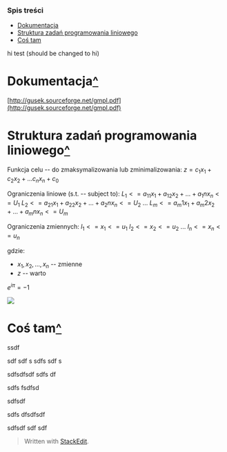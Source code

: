 ### Spis treści
* [Dokumentacja](#Dokumentacja)
* [Struktura zadań programowania liniowego](#Struktura-zadań-programowania-liniowego)
* [Coś tam](#Coś-tam)

hi test (should be changed to hi)

# Dokumentacja[^](#Spis-treści)

[http://gusek.sourceforge.net/gmpl.pdf](http://gusek.sourceforge.net/gmpl.pdf)

# Struktura zadań programowania liniowego[^](#Spis-treści)

Funkcja celu -- do zmaksymalizowania lub zminimalizowania:
$z = c_1 x_1 + c_2 x_2 + ... c_n x_n + c_0$
 
Ograniczenia liniowe (s.t. -- subject to):
$L_1 <= a_11 x_1 + a_12 x_2 + ... + a_1n x_n <= U_1$
$L_2 <= a_21 x_1 + a_22 x_2 + ... + a_2n x_n <= U_2$
$...$
$L_m <= a_m1 x_1 + a_m2 x_2 + ... + a_mn x_n <= U_m$  

Ograniczenia zmiennych:
$l_1 <= x_1 <= u_1$
$l_2 <= x_2 <= u_2$
$...$
$l_n <= x_n <= u_n$

gdzie:
-   $x_1, x_2, ..., x_n$ -- zmienne    
-   $z$ -- warto

$e^{i \pi} = -1$


<img src="https://render.githubusercontent.com/render/math?math=e^{i \pi} = -1">


# Coś tam[^](#Spis-treści)

ssdf

sdf
sdf
s
sdfs
sdf
s

sdfsdfsdf
sdfs
df


sdfs
fsdfsd


sdfsdf

sdfs
dfsdfsdf

sdfsdf
sdf
sdf


> Written with [StackEdit](https://stackedit.io/).


